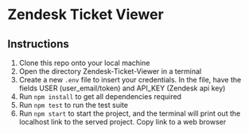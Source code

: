 # Zendesk Ticket Viewer

## Instructions

1. Clone this repo onto your local machine
2. Open the directory Zendesk-Ticket-Viewer in a terminal
3. Create a new `.env` file to insert your credentials. In the file, have the fields USER (user_email/token) and API_KEY (Zendesk api key)
4. Run `npm install` to get all dependencies required
5. Run `npm test` to run the test suite
6. Run `npm start` to start the project, and the terminal will print out the localhost link to the served project. Copy link to a web browser
